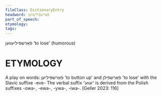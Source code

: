 ```yaml
---
fileClass: DictionaryEntry
headword: פֿאַרשפּיליעווען
part_of_speech: 
etymology: 
tags: 
---
```

פֿאַרשפּיליעווען
'to lose' (humorous)

ETYMOLOGY
===========
A play on words: פֿאַרשפּיליען 'to button up' and פֿאַרשפּילן 'to lose' with the Slavic suffixe -eve-
The verbal suffix ־עווע־ is derived from the Polish suffixes -owa-, -ewa-, -ywa-, -iwa-.
[Geller 2023: 116]